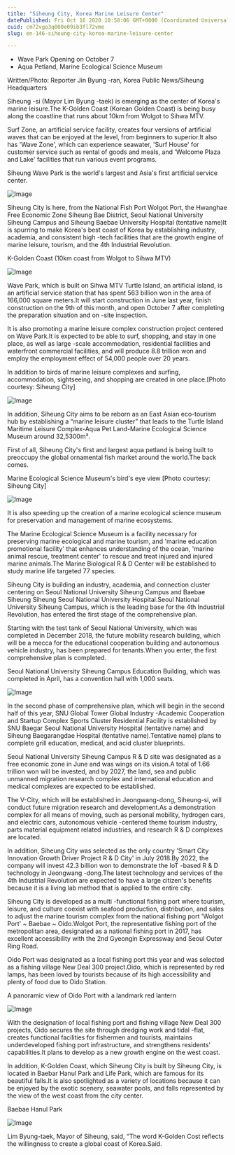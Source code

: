 ```yaml
---
title: "Siheung City, Korea Marine Leisure Center"
datePublished: Fri Oct 16 2020 10:58:06 GMT+0000 (Coordinated Universal Time)
cuid: cm72vgo3q000e09ib3fl72vme
slug: en-146-siheung-city-korea-marine-leisure-center

---
```



- Wave Park Opening on October 7
- Aqua Petland, Marine Ecological Science Museum

Written/Photo: Reporter Jin Byung -ran, Korea Public News/Siheung Headquarters

Siheung -si (Mayor Lim Byung -taek) is emerging as the center of Korea's marine leisure.The K-Golden Coast (Korean Golden Coast) is being busy along the coastline that runs about 10km from Wolgot to Sihwa MTV.

Surf Zone, an artificial service facility, creates four versions of artificial waves that can be enjoyed at the level, from beginners to superior.It also has 'Wave Zone', which can experience seawater, 'Surf House' for customer service such as rental of goods and meals, and 'Welcome Plaza and Lake' facilities that run various event programs.

Siheung Wave Park is the world's largest and Asia's first artificial service center.

![Image](https://cdn.hashnode.com/res/hashnode/image/upload/v1739422851189/fa5c1c73-110d-48b9-8703-cf60155abeb6.jpeg)

Siheung City is here, from the National Fish Port Wolgot Port, the Hwanghae Free Economic Zone Siheung Bae District, Seoul National University Siheung Campus and Siheung Baebae University Hospital (tentative name)It is spurring to make Korea's best coast of Korea by establishing industry, academia, and consistent high -tech facilities that are the growth engine of marine leisure, tourism, and the 4th Industrial Revolution.

K-Golden Coast (10km coast from Wolgot to Sihwa MTV)

![Image](https://cdn.hashnode.com/res/hashnode/image/upload/v1739422853476/0a8a2996-cb3e-4719-a921-c8f86d132cec.jpeg)

Wave Park, which is built on Sihwa MTV Turtle Island, an artificial island, is an artificial service station that has spent 563 billion won in the area of ​​166,000 square meters.It will start construction in June last year, finish construction on the 9th of this month, and open October 7 after completing the preparation situation and on -site inspection.

It is also promoting a marine leisure complex construction project centered on Wave Park.It is expected to be able to surf, shopping, and stay in one place, as well as large -scale accommodation, residential facilities and waterfront commercial facilities, and will produce 8.8 trillion won and employ the employment effect of 54,000 people over 20 years.

In addition to birds of marine leisure complexes and surfing, accommodation, sightseeing, and shopping are created in one place.[Photo courtesy: Siheung City]

![Image](https://cdn.hashnode.com/res/hashnode/image/upload/v1739422855457/d74c6ce7-ac86-49d0-b873-6785ab388a2d.jpeg)

In addition, Siheung City aims to be reborn as an East Asian eco-tourism hub by establishing a “marine leisure cluster” that leads to the Turtle Island Maritime Leisure Complex-Aqua Pet Land-Marine Ecological Science Museum around 32,5300m².

First of all, Siheung City's first and largest aqua petland is being built to preoccupy the global ornamental fish market around the world.The back comes.

Marine Ecological Science Museum's bird's eye view [Photo courtesy: Siheung City]

![Image](https://cdn.hashnode.com/res/hashnode/image/upload/v1739422857471/e5781810-c9a2-4cdd-86ea-b9dd3e05e6b0.jpeg)

It is also speeding up the creation of a marine ecological science museum for preservation and management of marine ecosystems.

The Marine Ecological Science Museum is a facility necessary for preserving marine ecological and marine tourism, and 'marine education promotional facility' that enhances understanding of the ocean, 'marine animal rescue, treatment center' to rescue and treat injured and injured marine animals.The Marine Biological R & D Center will be established to study marine life targeted 77 species.

Siheung City is building an industry, academia, and connection cluster centering on Seoul National University Siheung Campus and Baebae Siheung Siheung Seoul National University Hospital.Seoul National University Siheung Campus, which is the leading base for the 4th Industrial Revolution, has entered the first stage of the comprehensive plan.

Starting with the test tank of Seoul National University, which was completed in December 2018, the future mobility research building, which will be a mecca for the educational cooperation building and autonomous vehicle industry, has been prepared for tenants.When you enter, the first comprehensive plan is completed.

Seoul National University Siheung Campus Education Building, which was completed in April, has a convention hall with 1,000 seats.

![Image](https://cdn.hashnode.com/res/hashnode/image/upload/v1739422859313/811ce8c3-8eb7-4273-b271-1c1dddec9569.jpeg)

In the second phase of comprehensive plan, which will begin in the second half of this year, SNU Global Tower Global Industry -Academic Cooperation and Startup Complex Sports Cluster Residential Facility is established by SNU Baegar Seoul National University Hospital (tentative name) and Siheung Baegarangdae Hospital (tentative name).Tentative name) plans to complete grill education, medical, and acid cluster blueprints.

Seoul National University Siheung Campus R & D site was designated as a free economic zone in June and was wings on its vision.A total of 1.66 trillion won will be invested, and by 2027, the land, sea and public unmanned migration research complex and international education and medical complexes are expected to be established.

The V-City, which will be established in Jeongwang-dong, Siheung-si, will conduct future migration research and development.As a demonstration complex for all means of moving, such as personal mobility, hydrogen cars, and electric cars, autonomous vehicle -centered theme tourism industry, parts material equipment related industries, and research R & D complexes are located.

In addition, Siheung City was selected as the only country 'Smart City Innovation Growth Driver Project R & D City' in July 2018.By 2022, the company will invest 42.3 billion won to demonstrate the IoT -based R & D technology in Jeongwang -dong.The latest technology and services of the 4th Industrial Revolution are expected to have a large citizen's benefits because it is a living lab method that is applied to the entire city.

Siheung City is developed as a multi -functional fishing port where tourism, leisure, and culture coexist with seafood production, distribution, and sales to adjust the marine tourism complex from the national fishing port 'Wolgot Port' ~ Baebae ~ Oido.Wolgot Port, the representative fishing port of the metropolitan area, designated as a national fishing port in 2017, has excellent accessibility with the 2nd Gyeongin Expressway and Seoul Outer Ring Road.

Oido Port was designated as a local fishing port this year and was selected as a fishing village New Deal 300 project.Oido, which is represented by red lamps, has been loved by tourists because of its high accessibility and plenty of food due to Oido Station.

A panoramic view of Oido Port with a landmark red lantern

![Image](https://cdn.hashnode.com/res/hashnode/image/upload/v1739422861106/e1b13541-6947-4118-84b2-03dae57e5d82.jpeg)

With the designation of local fishing port and fishing village New Deal 300 projects, Oido secures the site through dredging work and tidal -flat, creates functional facilities for fishermen and tourists, maintains underdeveloped fishing port infrastructure, and strengthens residents' capabilities.It plans to develop as a new growth engine on the west coast.

In addition, K-Golden Coast, which Siheung City is built by Siheung City, is located in Baebar Hanul Park and Life Park, which are famous for its beautiful falls.It is also spotlighted as a variety of locations because it can be enjoyed by the exotic scenery, seawater pools, and falls represented by the view of the west coast from the city center.

Baebae Hanul Park

![Image](https://cdn.hashnode.com/res/hashnode/image/upload/v1739422862831/243dfa49-9634-43eb-801d-bfb92744bce6.jpeg)

Lim Byung-taek, Mayor of Siheung, said, “The word K-Golden Cost reflects the willingness to create a global coast of Korea.Said.